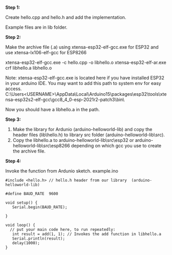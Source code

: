 **Step 1:**

Create hello.cpp and hello.h and add the implementation.

Example files are in lib folder.

**Step 2:**

Make the archive file (.a) using xtensa-esp32-elf-gcc.exe for ESP32 and use xtensa-lx106-elf-gcc for ESP8266

xtensa-esp32-elf-gcc.exe -c hello.cpp -o libhello.o
xtensa-esp32-elf-ar.exe crf libhello.a libhello.o

Note: xtensa-esp32-elf-gcc.exe is located here if you have installed ESP32 in your arduino IDE. 
You may want to add this path to system env for easy access.
C:\Users\<USERNAME>\AppData\Local\Arduino15\packages\esp32\tools\xtensa-esp32s2-elf-gcc\gcc8_4_0-esp-2021r2-patch3\bin\

Now you should have a libhello.a in the path.

**Step 3:**

1. Make the library for Ardunio (arduino-helloworld-lib) and copy the header files (lib\hello.h) to library src folder (arduino-helloworld-lib\src). 
2. Copy the libhello.a to arduino-helloworld-lib\src\esp32 or arduino-helloworld-lib\src\esp8266 depending on which gcc you use to create the archive file.

**Step 4:**

Invoke the function from Ardunio sketch. example.ino

```
#include <hello.h> // hello.h header from our library  (arduino-helloworld-lib)

#define BAUD_RATE  9600

void setup() {
   Serial.begin(BAUD_RATE);
  
}

void loop() {
  // put your main code here, to run repeatedly:
   int result = add(1, 1); // Invokes the add function in libhello.a 
   Serial.println(result);
   delay(1000);
}
```









